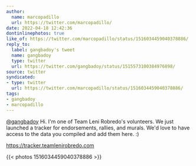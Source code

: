 ```yaml
---
author:
  name: marcopadillo
  url: https://twitter.com/marcopadillo/
date: 2022-04-18 12:42:36
dontinlinephotos: true
like_of: https://twitter.com/marcopadillo/status/1516034459040378886/
reply_to:
  label: gangbadoy's tweet
  name: gangbadoy
  type: twitter
  url: https://twitter.com/gangbadoy/status/1515573100384976898/
source: twitter
syndicated:
- type: twitter
  url: https://twitter.com/marcopadillo/status/1516034459040378886/
tags:
- gangbadoy
- marcopadillo
---
```


[@gangbadoy](https://twitter.com/gangbadoy/) Hi. I'm one of Team Leni Robredo's volunteers. We just launched a tracker for endorsements, rallies, and murals. We'd love to have access to the data you compiled and add them here. :)



https://tracker.teamlenirobredo.com 

{{< photos 1516034459040378886 >}}